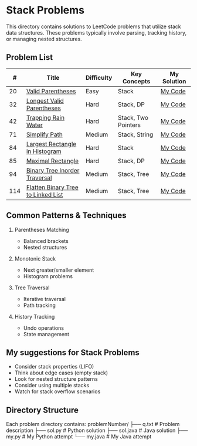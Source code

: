 # Stack Problems
This directory contains solutions to LeetCode problems that utilize stack data structures. These problems typically involve parsing, tracking history, or managing nested structures.

## Problem List
| # | Title | Difficulty | Key Concepts | My Solution |
|---|-------|------------|--------------|-------------|
| 20 | [Valid Parentheses](https://leetcode.com/problems/valid-parentheses/) | Easy | Stack |[My Code](https://github.com/irojhan/Leetcode/tree/master/stack/20) |
| 32 | [Longest Valid Parentheses](https://leetcode.com/problems/longest-valid-parentheses/) | Hard | Stack, DP |[My Code](https://github.com/irojhan/Leetcode/tree/master/stack/32) |
| 42 | [Trapping Rain Water](https://leetcode.com/problems/trapping-rain-water/) | Hard | Stack, Two Pointers |[My Code](https://github.com/irojhan/Leetcode/tree/master/stack/42) |
| 71 | [Simplify Path](https://leetcode.com/problems/simplify-path/) | Medium | Stack, String |[My Code](https://github.com/irojhan/Leetcode/tree/master/stack/71) |
| 84 | [Largest Rectangle in Histogram](https://leetcode.com/problems/largest-rectangle-in-histogram/) | Hard | Stack |[My Code](https://github.com/irojhan/Leetcode/tree/master/stack/84) |
| 85 | [Maximal Rectangle](https://leetcode.com/problems/maximal-rectangle/) | Hard | Stack, DP |[My Code](https://github.com/irojhan/Leetcode/tree/master/stack/85) |
| 94 | [Binary Tree Inorder Traversal](https://leetcode.com/problems/binary-tree-inorder-traversal/) | Medium | Stack, Tree |[My Code](https://github.com/irojhan/Leetcode/tree/master/stack/94) |
| 114 | [Flatten Binary Tree to Linked List](https://leetcode.com/problems/flatten-binary-tree-to-linked-list/) | Medium | Stack, Tree |[My Code](https://github.com/irojhan/Leetcode/tree/master/stack/114) |

## Common Patterns & Techniques
1. Parentheses Matching
   - Balanced brackets
   - Nested structures

2. Monotonic Stack
   - Next greater/smaller element
   - Histogram problems

3. Tree Traversal
   - Iterative traversal
   - Path tracking

4. History Tracking
   - Undo operations
   - State management

## My suggestions for Stack Problems
- Consider stack properties (LIFO)
- Think about edge cases (empty stack)
- Look for nested structure patterns
- Consider using multiple stacks
- Watch for stack overflow scenarios

## Directory Structure
Each problem directory contains:
problemNumber/
├── q.txt          # Problem description
├── sol.py         # Python solution
├── sol.java       # Java solution
├── my.py          # My Python attempt
└── my.java        # My Java attempt
